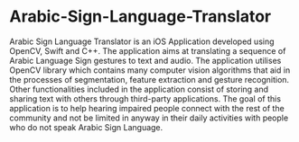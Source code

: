 # Arabic-Sign-Language-Translator
Arabic Sign Language Translator is an iOS Application developed using OpenCV, Swift and C++. The application aims at translating a sequence of Arabic Language Sign gestures to text and audio. The application utilises OpenCV library which contains many computer vision algorithms that aid in the processes of segmentation, feature extraction and gesture recognition. Other functionalities included in the application consist of storing and sharing text with others through third-party applications. The goal of this application is to help hearing impaired people connect with the rest of the community and not be limited in anyway in their daily activities with people who do not speak Arabic Sign Language.
